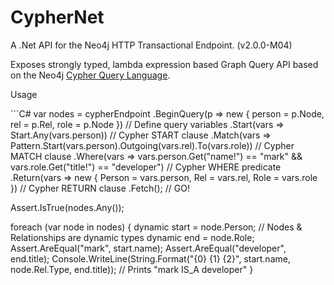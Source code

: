 CypherNet
=========

A .Net API for the Neo4j HTTP Transactional Endpoint. (v2.0.0-M04)

Exposes strongly typed, lambda expression based Graph Query API based on the Neo4j [Cypher Query Language](http://docs.neo4j.org/chunked/milestone/cypher-query-lang.html).


<dl>
    <dt>Usage</dt>
    <dd></dd>
</dl>
```C#
  var nodes = cypherEndpoint
          .BeginQuery(p => new { person = p.Node, rel = p.Rel, role = p.Node }) // Define query variables
          .Start(vars => Start.Any(vars.person)) // Cypher START clause
          .Match(vars => Pattern.Start(vars.person).Outgoing(vars.rel).To(vars.role))  // Cypher MATCH clause
          .Where(vars => vars.person.Get<string>("name!") == "mark" && vars.role.Get<string>("title!") == "developer") // Cypher WHERE predicate
          .Return(vars => new { Person = vars.person, Rel = vars.rel, Role = vars.role }) // Cypher RETURN clause
          .Fetch();  // GO!

  Assert.IsTrue(nodes.Any());

  foreach (var node in nodes)
  {
      dynamic start = node.Person;  // Nodes & Relationships are dynamic types
      dynamic end = node.Role;
      Assert.AreEqual("mark", start.name);
      Assert.AreEqual("developer", end.title);
      Console.WriteLine(String.Format("{0} {1} {2}", start.name, node.Rel.Type, end.title)); // Prints "mark IS_A developer"
  }
```

